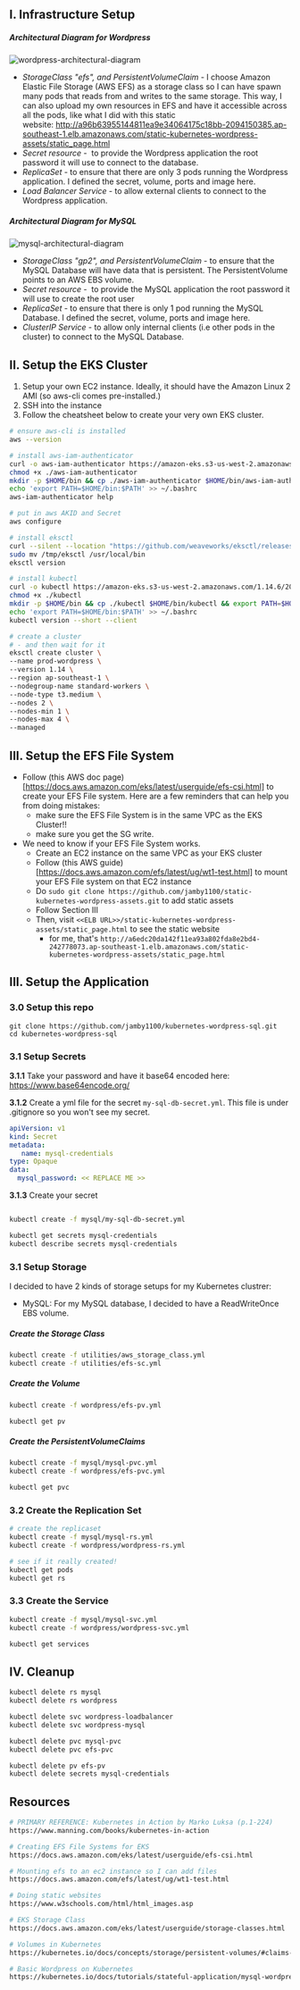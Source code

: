 ## I. Infrastructure Setup

##### Architectural Diagram for Wordpress

![wordpress-architectural-diagram](https://thepracticaldev.s3.amazonaws.com/i/pc8exixv13p9ngv765xp.png)

- _StorageClass "efs", and PersistentVolumeClaim_ - I choose Amazon Elastic File Storage (AWS EFS) as a storage class so I can have spawn many pods that reads from and writes to the same storage. This way, I can also upload my own resources in EFS and have it accessible across all the pods, like what I did with this static website: http://a96b63955144811ea9e34064175c18bb-2094150385.ap-southeast-1.elb.amazonaws.com/static-kubernetes-wordpress-assets/static_page.html
- _Secret resource_ -  to provide the Wordpress application the root password it will use to connect to the database. 
- _ReplicaSet_ - to ensure that there are only 3 pods running the Wordpress application. I defined the secret, volume, ports and image here.
- _Load Balancer Service_ - to allow external clients to connect to the Wordpress application.

##### Architectural Diagram for MySQL

![mysql-architectural-diagram](https://thepracticaldev.s3.amazonaws.com/i/sj6kvr7oafl0lvixvmg2.png)

- _StorageClass "gp2", and PersistentVolumeClaim_ - to ensure that the MySQL Database will have data that is persistent. The PersistentVolume points to an AWS EBS volume.
- _Secret resource_ -  to provide the MySQL application the root password it will use to create the root user
- _ReplicaSet_ - to ensure that there is only 1 pod running the MySQL Database. I defined the secret, volume, ports and image here.
- _ClusterIP Service_ - to allow only internal clients (i.e other pods in the cluster) to connect to the MySQL Database.

## II. Setup the EKS Cluster

1. Setup your own EC2 instance. Ideally, it should have the Amazon Linux 2 AMI (so aws-cli comes pre-installed.)
2. SSH into the instance
3. Follow the cheatsheet below to create your very own EKS cluster.

```sh
# ensure aws-cli is installed
aws --version

# install aws-iam-authenticator
curl -o aws-iam-authenticator https://amazon-eks.s3-us-west-2.amazonaws.com/1.14.6/2019-08-22/bin/linux/amd64/aws-iam-authenticator
chmod +x ./aws-iam-authenticator
mkdir -p $HOME/bin && cp ./aws-iam-authenticator $HOME/bin/aws-iam-authenticator && export PATH=$HOME/bin:$PATH
echo 'export PATH=$HOME/bin:$PATH' >> ~/.bashrc
aws-iam-authenticator help

# put in aws AKID and Secret
aws configure

# install eksctl
curl --silent --location "https://github.com/weaveworks/eksctl/releases/download/latest_release/eksctl_$(uname -s)_amd64.tar.gz" | tar xz -C /tm
sudo mv /tmp/eksctl /usr/local/bin
eksctl version

# install kubectl
curl -o kubectl https://amazon-eks.s3-us-west-2.amazonaws.com/1.14.6/2019-08-22/bin/linux/amd64/kubectl
chmod +x ./kubectl
mkdir -p $HOME/bin && cp ./kubectl $HOME/bin/kubectl && export PATH=$HOME/bin:$PATH
echo 'export PATH=$HOME/bin:$PATH' >> ~/.bashrc
kubectl version --short --client

# create a cluster
# - and then wait for it
eksctl create cluster \
--name prod-wordpress \
--version 1.14 \
--region ap-southeast-1 \
--nodegroup-name standard-workers \
--node-type t3.medium \
--nodes 2 \
--nodes-min 1 \
--nodes-max 4 \
--managed
```

## III. Setup the EFS File System

- Follow (this AWS doc page)[https://docs.aws.amazon.com/eks/latest/userguide/efs-csi.html] to create your EFS File system. Here are a few reminders that can help you from doing mistakes:
  - make sure the EFS File System is in the same VPC as the EKS Cluster!!
  - make sure you get the SG write.
- We need to know if your EFS File System works. 
  - Create an EC2 instance on the same VPC as your EKS cluster
  - Follow (this AWS guide)[https://docs.aws.amazon.com/efs/latest/ug/wt1-test.html] to mount your EFS File system on that EC2 instance
  - Do `sudo git clone https://github.com/jamby1100/static-kubernetes-wordpress-assets.git` to add static assets
  - Follow Section III
  - Then, visit `<<ELB URL>>/static-kubernetes-wordpress-assets/static_page.html` to see the static website
    - for me, that's `http://a6edc20da142f11ea93a802fda8e2bd4-242778073.ap-southeast-1.elb.amazonaws.com/static-kubernetes-wordpress-assets/static_page.html`

## III. Setup the Application

### 3.0 Setup this repo
```
git clone https://github.com/jamby1100/kubernetes-wordpress-sql.git
cd kubernetes-wordpress-sql

```

### 3.1 Setup Secrets

**3.1.1** Take your password and have it base64 encoded here: https://www.base64encode.org/

**3.1.2** Create a yml file for the secret `my-sql-db-secret.yml`. This file is under .gitignore so you won't see my secret.
```yml
apiVersion: v1
kind: Secret
metadata:
   name: mysql-credentials
type: Opaque
data:
  mysql_password: << REPLACE ME >>
```

**3.1.3** Create your secret
```sh

kubectl create -f mysql/my-sql-db-secret.yml

kubectl get secrets mysql-credentials
kubectl describe secrets mysql-credentials
```

### 3.1 Setup Storage

I decided to have 2 kinds of storage setups for my Kubernetes clustrer:
- MySQL: For my MySQL database, I decided to have a ReadWriteOnce EBS volume.

##### Create the Storage Class

```sh
kubectl create -f utilities/aws_storage_class.yml
kubectl create -f utilities/efs-sc.yml
```

##### Create the Volume
```sh
kubectl create -f wordpress/efs-pv.yml

kubectl get pv
```

##### Create the PersistentVolumeClaims
```sh
kubectl create -f mysql/mysql-pvc.yml
kubectl create -f wordpress/efs-pvc.yml

kubectl get pvc
```

### 3.2 Create the Replication Set

```sh
# create the replicaset
kubectl create -f mysql/mysql-rs.yml
kubectl create -f wordpress/wordpress-rs.yml

# see if it really created!
kubectl get pods
kubectl get rs
```

### 3.3 Create the Service

```sh
kubectl create -f mysql/mysql-svc.yml
kubectl create -f wordpress/wordpress-svc.yml

kubectl get services
```

## IV. Cleanup

```sh
kubectl delete rs mysql
kubectl delete rs wordpress

kubectl delete svc wordpress-loadbalancer
kubectl delete svc wordpress-mysql

kubectl delete pvc mysql-pvc
kubectl delete pvc efs-pvc

kubectl delete pv efs-pv
kubectl delete secrets mysql-credentials
```

## Resources

```sh
# PRIMARY REFERENCE: Kubernetes in Action by Marko Luksa (p.1-224)
https://www.manning.com/books/kubernetes-in-action

# Creating EFS File Systems for EKS 
https://docs.aws.amazon.com/eks/latest/userguide/efs-csi.html

# Mounting efs to an ec2 instance so I can add files
https://docs.aws.amazon.com/efs/latest/ug/wt1-test.html

# Doing static websites
https://www.w3schools.com/html/html_images.asp

# EKS Storage Class
https://docs.aws.amazon.com/eks/latest/userguide/storage-classes.html

# Volumes in Kubernetes
https://kubernetes.io/docs/concepts/storage/persistent-volumes/#claims-as-volumes

# Basic Wordpress on Kubernetes
https://kubernetes.io/docs/tutorials/stateful-application/mysql-wordpress-persistent-volume/
```